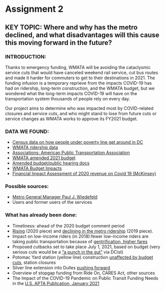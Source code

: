 # Assignment 2
## KEY TOPIC: Where and why has the metro declined, and what disadvantages will this cause this moving forward in the future?
### INTRODUCTION:
Thanks to emergency funding, WMATA will be avoiding the cataclysmic service cuts that would have canceled weekend rail service, cut bus routes and made it harder for commuters to get to their destinations in 2021. The funding infusion is a temporary reprieve from the impacts COVID-19 has had on ridership, long-term construction, and the WMATA budget, but we wondered what the long-term impacts COVID-19 will have on the transportation system thousands of people rely on every day. 

Our project aims to determine who was impacted most by COVID-related closures and service cuts, and who might stand to lose from future cuts or service changes as WMATA works to approve its FY2021 budget.  

### DATA WE FOUND:
- [Census data on how people under poverty line get around in DC](https://data.census.gov/cedsci/table?q=ACSDT5Y2017.B08122&g=0500000US11001&tid=ACSDT5Y2017.B08122)
- [WMATA ridership data](https://www.wmata.com/initiatives/ridership-portal/)
- [Associations: American Public Transportation Association](https://www.apta.com/research-technical-resources/research-reports/)
- [WMATA amended 2021 budget](https://www.wmata.com/about/records/public_docs/upload/FY2021-Approved-Budget_Final-2.pdf)
- [Amended budget/public hearing docs](https://www.wmata.com/about/board/meetings/board-pdfs/upload/3A-FY2021-Budget-Revision-signed-memo.pdf)
- [WMATA Budget Impacts](https://www.wmata.com/initiatives/budget/)
- [Financial Impact Assessment of 2020 revenue on Covid 19 (McKinsey)](https://new.mta.info/document/16951)

### Possible sources:
- [Metro General Manager Paul J. Wiedefeld](https://www.wmata.com/about/leadership/)
- Users and former users of the services

### What has already been done: 
- Timeliness: ahead of the 2020 budget comment period
- [Rising](https://www.washingtonpost.com/transportation/2020/01/15/metro-ridership-continues-rise-statistics-show/) (2020 piece) and [declining in the metro ridership](https://ggwash.org/view/71457/visualizing-metro-wmata-ridership-decline-in-five-graphs) (2019 piece).
- Impact on low-income riders (in 2018):fewer low-income riders are taking public transportation because of [gentrification, higher fares](https://www.washingtonpost.com/express/2018/12/19/new-survey-shows-decline-number-low-income-workers-who-ride-metro/) 
- Proposed cutbacks set to take place July 1, 2021, based on budget (very serious cuts would be a [“a punch in the gut”](https://dcist.com/story/20/12/01/wmata-budget-cuts-impact-dc-region/) via DCist)
- Potomac Yard station (yellow line) construction [unaffected by budget cuts](https://www.alxnow.com/2021/01/27/despite-covid-19-contractor-impacts-potomac-yard-metro-station-on-track-for-spring-2022-opening/), station closures
- Silver line extension into Dulles [pushing forward](https://www.bizjournals.com/washington/news/2021/01/26/silver-line-opening.html)
- Overview of stopgap funding from Ride On, CARES Act, other sources
- The Impact of the COVID-19 Pandemic on Public Transit Funding Needs in the [U.S. APTA Publication, January 2021](https://www.apta.com/research-technical-resources/research-reports/the-impact-of-the-covid-19-pandemic-on-public-transit-funding-needs-in-the-u-s/)
